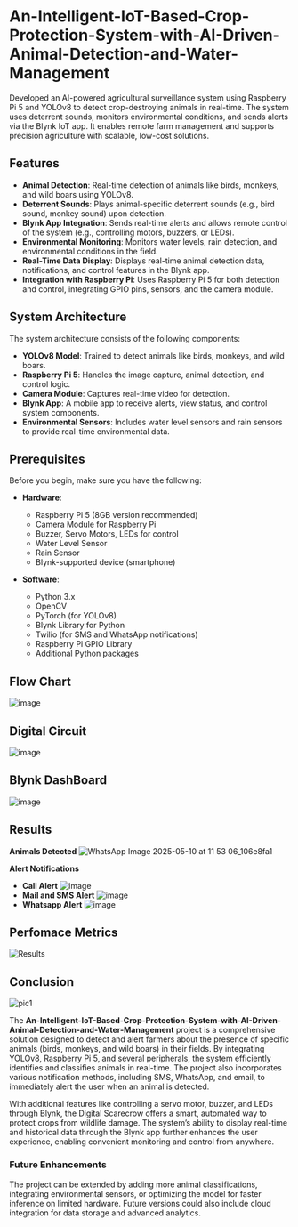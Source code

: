 # An-Intelligent-IoT-Based-Crop-Protection-System-with-AI-Driven-Animal-Detection-and-Water-Management
Developed an AI-powered agricultural surveillance system using Raspberry Pi 5 and YOLOv8 to detect crop-destroying animals in real-time. The system uses deterrent sounds, monitors environmental conditions, and sends alerts via the Blynk IoT app. It enables remote farm management and supports precision agriculture with scalable, low-cost solutions.

## Features

- **Animal Detection**: Real-time detection of animals like birds, monkeys, and wild boars using YOLOv8.
- **Deterrent Sounds**: Plays animal-specific deterrent sounds (e.g., bird sound, monkey sound) upon detection.
- **Blynk App Integration**: Sends real-time alerts and allows remote control of the system (e.g., controlling motors, buzzers, or LEDs).
- **Environmental Monitoring**: Monitors water levels, rain detection, and environmental conditions in the field.
- **Real-Time Data Display**: Displays real-time animal detection data, notifications, and control features in the Blynk app.
- **Integration with Raspberry Pi**: Uses Raspberry Pi 5 for both detection and control, integrating GPIO pins, sensors, and the camera module.

## System Architecture

The system architecture consists of the following components:
- **YOLOv8 Model**: Trained to detect animals like birds, monkeys, and wild boars.
- **Raspberry Pi 5**: Handles the image capture, animal detection, and control logic.
- **Camera Module**: Captures real-time video for detection.
- **Blynk App**: A mobile app to receive alerts, view status, and control system components.
- **Environmental Sensors**: Includes water level sensors and rain sensors to provide real-time environmental data.

## Prerequisites

Before you begin, make sure you have the following:

- **Hardware**:
  - Raspberry Pi 5 (8GB version recommended)
  - Camera Module for Raspberry Pi
  - Buzzer, Servo Motors, LEDs for control
  - Water Level Sensor
  - Rain Sensor
  - Blynk-supported device (smartphone)

- **Software**:
  - Python 3.x
  - OpenCV
  - PyTorch (for YOLOv8)
  - Blynk Library for Python
  - Twilio (for SMS and WhatsApp notifications)
  - Raspberry Pi GPIO Library
  - Additional Python packages

## Flow Chart
![image](https://github.com/user-attachments/assets/d5fc0706-78ab-45ce-b154-4aa343a99dbb)

## Digital Circuit
![image](https://github.com/user-attachments/assets/164b57de-7d57-4681-81fb-52b86497765b)

## Blynk DashBoard
![image](https://github.com/user-attachments/assets/f751570e-287d-4792-94a3-ad0d10aa546e)

## Results
**Animals Detected**
![WhatsApp Image 2025-05-10 at 11 53 06_106e8fa1](https://github.com/user-attachments/assets/affc9d75-5a6b-479e-aeb8-36690f5c7595)

**Alert Notifications**
- **Call Alert**
![image](https://github.com/user-attachments/assets/802ff722-6eec-4bb3-bdba-66ace3d371fc)
- **Mail and SMS Alert**
![image](https://github.com/user-attachments/assets/0eea0607-4cf4-4b06-81c5-abe5688a465c)
- **Whatsapp Alert**
![image](https://github.com/user-attachments/assets/9c7345da-9a2a-49de-a63d-499a4e926001)

## Perfomace Metrics
![Results](https://github.com/user-attachments/assets/8de1c8b3-85d7-48c1-86d8-aa245dd4dc53)

## Conclusion

![pic1](https://github.com/user-attachments/assets/9457fc42-3875-436b-a510-e6a507d46907)


The **An-Intelligent-IoT-Based-Crop-Protection-System-with-AI-Driven-Animal-Detection-and-Water-Management** project is a comprehensive solution designed to detect and alert farmers about the presence of specific animals (birds, monkeys, and wild boars) in their fields. By integrating YOLOv8, Raspberry Pi 5, and several peripherals, the system efficiently identifies and classifies animals in real-time. The project also incorporates various notification methods, including SMS, WhatsApp, and email, to immediately alert the user when an animal is detected.

With additional features like controlling a servo motor, buzzer, and LEDs through Blynk, the Digital Scarecrow offers a smart, automated way to protect crops from wildlife damage. The system’s ability to display real-time and historical data through the Blynk app further enhances the user experience, enabling convenient monitoring and control from anywhere.

### Future Enhancements

The project can be extended by adding more animal classifications, integrating environmental sensors, or optimizing the model for faster inference on limited hardware. Future versions could also include cloud integration for data storage and advanced analytics.

